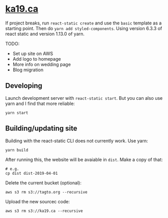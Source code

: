 # [ka19.ca](http://ka19.ca/)

If project breaks, run `react-static create` and use the `basic` template as a starting point. Then do `yarn add styled-components`. Using version 6.3.3 of react static and version 1.13.0 of yarn.

TODO:
 - Set up site on AWS
 - Add logo to homepage
 - More info on wedding page
 - Blog migration

## Developing

Launch development server with `react-static start`. But you can also use yarn and I find that more reliable:

`yarn start`

## Building/updating site

Building with the react-static CLI does not currently work. Use yarn:
```
yarn build
```
After running this, the website will be avaiable in `dist`. Make a copy of that:
```
# e.g.
cp dist dist-2019-04-01
```
Delete the current bucket (optional):
```
aws s3 rm s3://tagto.org --recursive
```
Upload the new sourcec code:
```
aws s3 rm s3://ka19.ca --recursive
```


